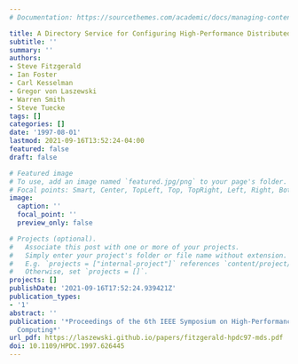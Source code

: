 ```yaml
---
# Documentation: https://sourcethemes.com/academic/docs/managing-content/

title: A Directory Service for Configuring High-Performance Distributed Computations
subtitle: ''
summary: ''
authors:
- Steve Fitzgerald
- Ian Foster
- Carl Kesselman
- Gregor von Laszewski
- Warren Smith
- Steve Tuecke
tags: []
categories: []
date: '1997-08-01'
lastmod: 2021-09-16T13:52:24-04:00
featured: false
draft: false

# Featured image
# To use, add an image named `featured.jpg/png` to your page's folder.
# Focal points: Smart, Center, TopLeft, Top, TopRight, Left, Right, BottomLeft, Bottom, BottomRight.
image:
  caption: ''
  focal_point: ''
  preview_only: false

# Projects (optional).
#   Associate this post with one or more of your projects.
#   Simply enter your project's folder or file name without extension.
#   E.g. `projects = ["internal-project"]` references `content/project/deep-learning/index.md`.
#   Otherwise, set `projects = []`.
projects: []
publishDate: '2021-09-16T17:52:24.939421Z'
publication_types:
- '1'
abstract: ''
publication: '*Proceedings of the 6th IEEE Symposium on High-Performance Distributed
  Computing*'
url_pdf: https://laszewski.github.io/papers/fitzgerald-hpdc97-mds.pdf
doi: 10.1109/HPDC.1997.626445
---
```

